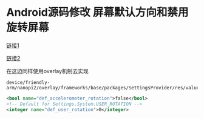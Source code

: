 # Android源码修改 屏幕默认方向和禁用旋转屏幕

[链接1](https://blog.csdn.net/b1480521874/article/details/81204546)

[链接2](https://blog.csdn.net/lizekun2010/article/details/52473571)

在这边同样使用overlay机制去实现

    device/friendly-arm/nanopi2/overlay/frameworks/base/packages/SettingsProvider/res/values/defaults.xml

```xml
<bool name="def_accelerometer_rotation">false</bool>
<!-- Default for Settings.System.USER_ROTATION -->
<integer name="def_user_rotation">0</integer>
```
